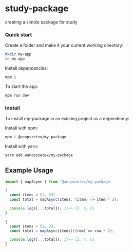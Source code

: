 # study-package
creating a simple package for study

### Quick start

Create a folder and make it your current working directory:
```sh
mkdir my-app
cd my-app
```

Install dependencies:
```sh
npm i
```

To start the app:
```sh
npm run dev
```

### Install
To install my-package in an existing project as a dependency:

Install with npm:
```sh 
npm i @anopszetex/my-package
```
Install with yarn:
```sh
yarn add @anopszetex/my-package
```

## Example Usage

```js
import { mapAsync } from '@anopszetex/my-package'

{
  const items = [1, 2];
  const total = mapAsync(items, (item) => item * 2);

  console.log([...total]); //=> [2, 4, 6]
}

{
  const items = [1, 2];
  const total = mapAsync(items)((row) => row * 2);

  console.log([...total]); //=> [2, 4, 6]
}
```
